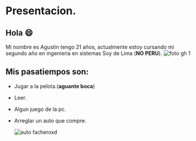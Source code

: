 # Presentacion.                                                                                                               
   ## Hola 😄
   
  Mi nombre es Agustin tengo 21 años, actualmente estoy cursando mi segundo año en ingenieria en sistemas
  Soy de Lima (**NO PERU**).
  ![foto gh 1](https://github.com/pdep-utn-frd/2024-presentacion-Agussttinn/assets/164423947/ddaefb4f-c1a1-4d2c-887b-81684b28367b)


  ## Mis pasatiempos son:
  * Jugar a la pelota.(**aguante boca**)
  * Leer.
  * Algun juego de la pc.
  * Arreglar un auto que compre.
    
    ![auto facheroxd](https://github.com/pdep-utn-frd/2024-presentacion-Agussttinn/assets/164423947/c5a0265d-64c0-486c-b6b3-79acdb2bd030)
